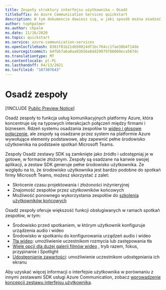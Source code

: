 ```yaml
---
title: Zespoły struktury interfejsu użytkownika — Osadź
titleSuffix: An Azure Communication Services quickstart
description: W tym dokumencie dowiesz się, w jaki sposób można osadzać zespoły struktury interfejsu użytkownika usługi Azure Communication Services w celu tworzenia gotoweych środowisk wywoływania.
author: tophpalmer
ms.author: chpalm
ms.date: 11/16/2020
ms.topic: quickstart
ms.service: azure-communication-services
ms.openlocfilehash: 8301f81b21db50814df1bc764cc1fae38b4f14de
ms.sourcegitcommit: b4fbb7a6a0aa93656e8dd29979786069eca567dc
ms.translationtype: MT
ms.contentlocale: pl-PL
ms.lasthandoff: 04/13/2021
ms.locfileid: "107307643"
---
```

# <a name="teams-embed"></a>Osadź zespoły

[!INCLUDE [Public Preview Notice](../../includes/private-preview-include.md)]


Osadź zespoły to funkcja usług komunikacyjnych platformy Azure, która koncentruje się na typowych interakcjach połączeń między firmami i biznesem. Rdzeń systemu osadzania zespołów to [wideo i głosowe połączenie](../voice-video-calling/calling-sdk-features.md), ale zespoły są osadzane przez system na platformie Azure wywołujące elementy podstawowe, aby zapewnić pełne środowisko użytkownika na podstawie spotkań Microsoft Teams.

Zespoły Osadź zestawy SDK są zamknięte jako źródło i udostępniaj je w gotowe, w formacie złożonym. Zespoły są osadzane na kanwie swojej aplikacji, a zestaw SDK generuje pełne środowisko użytkownika. Ze względu na to, że środowisko użytkownika jest bardzo podobne do spotkań firmy Microsoft Teams, możesz skorzystać z zalet:

- Skrócenie czasu projektowania i złożoności inżynieryjnej
- Znajomość zespołów przez użytkowników końcowych
- Możliwość ponownego wykorzystania zespołów do [szkolenia użytkowników końcowych](https://support.microsoft.com/office/meetings-in-teams-e0b0ae21-53ee-4462-a50d-ca9b9e217b67)

Osadź zespoły oferuje większość funkcji obsługiwanych w ramach spotkań zespołów, w tym:

- Środowisko przed spotkaniem, w którym użytkownik konfiguruje urządzenia audio i wideo
- Środowisko w spotkaniu do konfigurowania urządzeń audio i wideo
- [Tła wideo](https://support.microsoft.com/office/change-your-background-for-a-teams-meeting-f77a2381-443a-499d-825e-509a140f4780): umożliwienie uczestnikom rozmycia lub zastępowania tła
- [Wiele opcji dla dużej galerii filmów wideo](https://support.microsoft.com/office/using-video-in-microsoft-teams-3647fc29-7b92-4c26-8c2d-8a596904cdae) , tryb razem, fokus, przypinanie i Spotlight
- [Udostępnianie zawartości](https://support.microsoft.com/en-us/office/share-content-in-a-meeting-in-teams-fcc2bf59-aecd-4481-8f99-ce55dd836ce8): umożliwienie uczestnikom udostępniania ich ekranu

Aby uzyskać więcej informacji o interfejsie użytkownika w porównaniu z innymi zestawami SDK usługi Azure Communication, zobacz [wprowadzenie koncepcji zestawu interfejsu użytkownika](ui-sdk-overview.md). 
